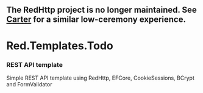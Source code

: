## The RedHttp project is no longer maintained. See [Carter](https://github.com/CarterCommunity/Carter) for a similar low-ceremony experience.

# Red.Templates.Todo
### REST API template
Simple REST API template using RedHttp, EFCore, CookieSessions, BCrypt and FormValidator 
